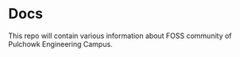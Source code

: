 Docs
====

This repo will contain various information about FOSS community of Pulchowk
Engineering Campus.
